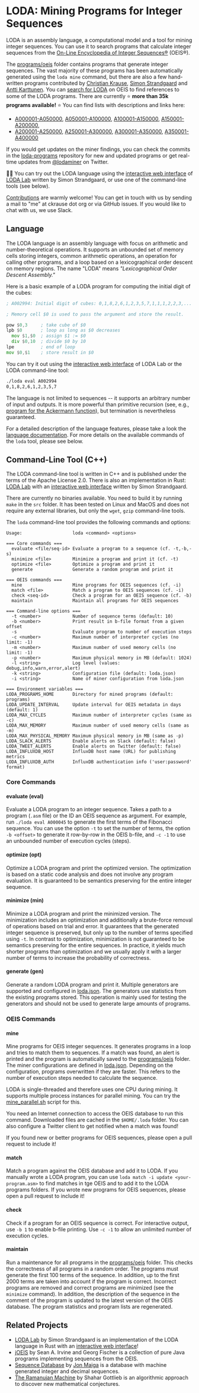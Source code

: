 # LODA: Mining Programs for Integer Sequences

LODA is an assembly language, a computational model and a tool for mining integer sequences. You can use it to search programs that calculate integer sequences from the [On-Line Encyclopedia of Integer Sequences®](http://oeis.org/) (OEIS®).

The [programs/oeis](programs/oeis) folder contains programs that generate integer sequences. The vast majority of these programs has been automatically generated using the `loda mine` command, but there are also a few hand-written programs contributed by [Christian Krause](https://github.com/ckrause), [Simon Strandgaard](https://github.com/neoneye) and [Antti Karttunen](https://github.com/karttu). You can [search for LODA](https://oeis.org/search?q=LODA&language=english&go=Search) on OEIS to find references to some of the LODA programs. There are currently :star: **more than 35k programs available!** :star: You can find lists with descriptions and links here:

* [A000001-A050000](programs/oeis/list0.md), [A050001-A100000](programs/oeis/list1.md), [A100001-A150000](programs/oeis/list2.md), [A150001-A200000](programs/oeis/list3.md), 
* [A200001-A250000](programs/oeis/list4.md), [A250001-A300000](programs/oeis/list5.md), [A300001-A350000](programs/oeis/list6.md), [A350001-A400000](programs/oeis/list7.md)

If you would get updates on the miner findings, you can check the commits in the [loda-programs](https://github.com/loda-lang/loda-programs/commits/main) repository for new and updated programs or get real-time updates from [@lodaminer](https://twitter.com/lodaminer) on Twitter.

:woman_teacher: You can try out the LODA language using the [interactive web interface](https://neoneye.github.io/lodalab/?id=2994) of [LODA Lab](https://github.com/neoneye/loda-lab) written by Simon Strandgaard, or use one of the command-line tools (see below).

[Contributions](CONTRIBUTING.md) are warmly welcome! You can get in touch with us by sending a mail to "me" at ckrause dot org or via GitHub issues. If you would like to chat with us, we use Slack.

## Language

The LODA language is an assembly language with focus on arithmetic and number-theoretical operations. It supports an unbounded set of memory cells storing integers, common arithmetic operations, an operation for calling other programs, and a loop based on a lexicographical order descent on memory regions. The name "LODA" means _"Lexicographical Order Descent Assembly."_

Here is a basic example of a LODA program for computing the initial digit of the cubes:

```asm
; A002994: Initial digit of cubes: 0,1,8,2,6,1,2,3,5,7,1,1,1,2,2,3,...

; Memory cell $0 is used to pass the argument and store the result. 

pow $0,3     ; take cube of $0
lpb $0       ; loop as long as $0 decreases
  mov $1,$0  ; assign $1 := $0
  div $0,10  ; divide $0 by 10
lpe          ; end of loop
mov $0,$1    ; store result in $0
```

You can try it out using the [interactive web interface](https://neoneye.github.io/lodalab/?id=2994) of LODA Lab or the LODA command-line tool:
```bash
./loda eval A002994
0,1,8,2,6,1,2,3,5,7
```

The language is not limited to sequences -- it supports an arbitrary number of input and outputs. It is more powerful than primitive recursion (see, e.g., [program for the Ackermann function](programs/general/ackermann.asm)), but termination is nevertheless guaranteed.

For a detailed description of the language features, please take a look the [language documentation](https://github.com/loda-lang/loda-lang). For more details on the available commands of the `loda` tool, please see below.

## Command-Line Tool (C++)

The LODA command-line tool is written in C++ and is published under the terms of the Apache License 2.0. There is also an implementation in Rust: [LODA Lab](https://github.com/neoneye/loda-lab) with an [interactive web interface](https://neoneye.github.io/lodalab/?id=2994) written by Simon Strandgaard.

There are currently no binaries available. You need to build it by running `make` in the `src` folder. It has been tested on Linux and MacOS and does not require any external libraries, but only the `wget`, `gzip` command-line tools.

The `loda` command-line tool provides the following commands and options:

```
Usage:                   loda <command> <options>

=== Core commands ===
  evaluate <file/seq-id> Evaluate a program to a sequence (cf. -t,-b,-s)
  minimize <file>        Minimize a program and print it (cf. -t)
  optimize <file>        Optimize a program and print it
  generate               Generate a random program and print it

=== OEIS commands ===
  mine                   Mine programs for OEIS sequences (cf. -i)
  match <file>           Match a program to OEIS sequences (cf. -i)
  check <seq-id>         Check a program for an OEIS sequence (cf. -b)
  maintain               Maintain all programs for OEIS sequences

=== Command-line options ===
  -t <number>            Number of sequence terms (default: 10)
  -b <number>            Print result in b-file format from a given offset
  -s                     Evaluate program to number of execution steps
  -c <number>            Maximum number of interpreter cycles (no limit: -1)
  -m <number>            Maximum number of used memory cells (no limit: -1)
  -p <number>            Maximum physical memory in MB (default: 1024)
  -l <string>            Log level (values: debug,info,warn,error,alert)
  -k <string>            Configuration file (default: loda.json)
  -i <string>            Name of miner configuration from loda.json

=== Environment variables ===
LODA_PROGRAMS_HOME       Directory for mined programs (default: programs)
LODA_UPDATE_INTERVAL     Update interval for OEIS metadata in days (default: 1)
LODA_MAX_CYCLES          Maximum number of interpreter cycles (same as -c)
LODA_MAX_MEMORY          Maximum number of used memory cells (same as -m)
LODA_MAX_PHYSICAL_MEMORY Maximum physical memory in MB (same as -p)
LODA_SLACK_ALERTS        Enable alerts on Slack (default: false)
LODA_TWEET_ALERTS        Enable alerts on Twitter (default: false)
LODA_INFLUXDB_HOST       InfluxDB host name (URL) for publishing metrics
LODA_INFLUXDB_AUTH       InfluxDB authentication info ('user:password' format)
```

### Core Commands

#### evaluate (eval)

Evaluate a LODA program to an integer sequence. Takes a path to a program (`.asm` file) or the ID an OEIS sequence as argument. For example, run `./loda eval A000045` to generate the first terms of the Fibonacci sequence. You can use the option `-t` to set the number of terms, the option `-b <offset>` to generate it row-by-row in the OEIS b-file, and `-c -1` to use an unbounded number of execution cycles (steps).

#### optimize (opt)

Optimize a LODA program and print the optimized version. The optimization is based on a static code analysis and does not involve any program evaluation. It is guaranteed to be semantics preserving for the entire integer sequence.

#### minimize (min)

Minimize a LODA program and print the minimized version. The minimization includes an optimization and additionally a brute-force removal of operations based on trial and error. It guarantees that the generated integer sequence is preserved, but only up to the number of terms specified using `-t`. In contrast to optimization, minimization is not guaranteed to be semantics preserving for the entire sequences. In practice, it yields much shorter programs than optimization and we usually apply it with a larger number of terms to increase the probability of correctness.

#### generate (gen)

Generate a random LODA program and print it. Multiple generators are supported and configured in [loda.json](loda.json). The generators use statistics from the existing programs stored. This operation is mainly used for testing the generators and should not be used to generate large amounts of programs.

### OEIS Commands

#### mine

Mine programs for OEIS integer sequences. It generates programs in a loop and tries to match them to sequences. If a match was found, an alert is printed and the program is automatically saved to the [programs/oeis](programs/oeis) folder. The miner configurations are defined in [loda.json](loda.json). Depending on the configuration, programs overwritten if they are faster. This refers to the number of execution steps needed to calculate the sequence. 

LODA is single-threaded and therefore uses one CPU during mining. It supports multiple process instances for parallel mining. You can try the [mine_parallel.sh](mine_parallel.sh) script for this.

You need an Internet connection to access the OEIS database to run this command. Downloaded files are cached in the `$HOME/.loda` folder. You can also configure a Twitter client to get notified when a match was found!

If you found new or better programs for OEIS sequences, please open a pull request to include it!

#### match

Match a program against the OEIS database and add it to LODA. If you manually wrote a LODA program, you can use `loda match -i update <your-program.asm>`
to find matches in tge OEIS and to add it to the LODA programs folders. If you wrote new programs for OEIS sequences, please open a pull request to include it!

#### check

Check if a program for an OEIS sequence is correct. For interactive output, use `-b 1` to enable b-file printing. Use `-c -1` to allow an unlimited number of execution cycles.

#### maintain

Run a maintenance for all programs in the [programs/oeis](programs/oeis) folder. This checks the correctness of all programs in a random order. The programs must generate the first 100 terms of the sequence. In addition, up to the first 2000 terms are taken into account if the program is correct. Incorrect programs are removed and correct programs are minimized (see the `minimize` command). In addition, the description of the sequence in the comment of the program is updated to the latest version of the OEIS database. The program statistics and program lists are regenerated. 

## Related Projects

* [LODA Lab](https://github.com/neoneye/loda-lab) by Simon Strandgaard is an implementation of the LODA language in Rust with an [interactive web interface](https://neoneye.github.io/lodalab/?id=2994)!
* [jOEIS](https://github.com/archmageirvine/joeis) by Sean A. Irvine and Georg Fischer is a collection of pure Java programs implementing sequences from the OEIS.
* [Sequence Database](http://sequencedb.net) by [Jon Maiga](http://www.jonkagstrom.com/) is a database with machine generated integer and decimal sequences.
* [The Ramanujan Machine](https://github.com/ShaharGottlieb/MasseyRamanujan) by Shahar Gottlieb is an algorithmic approach to discover new mathematical conjectures.
